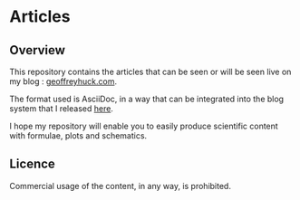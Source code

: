# Articles

## Overview

This repository contains the articles that can be seen or will be seen live on my blog : [geoffreyhuck.com](geoffreyhuck.com).

The format used is AsciiDoc, in a way that can be integrated into the blog system that I released [here](https://github.com/GeoffreyHuck/blog).

I hope my repository will enable you to easily produce scientific content with formulae, plots and schematics. 


## Licence

Commercial usage of the content, in any way, is prohibited.
